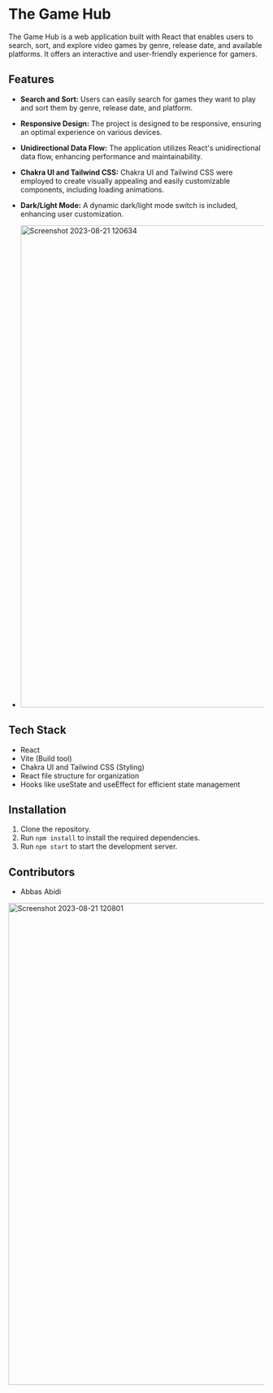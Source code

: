 # The Game Hub

The Game Hub is a web application built with React that enables users to search, sort, and explore video games by genre, release date, and available platforms. It offers an interactive and user-friendly experience for gamers.

## Features

- **Search and Sort:** Users can easily search for games they want to play and sort them by genre, release date, and platform.
- **Responsive Design:** The project is designed to be responsive, ensuring an optimal experience on various devices.
- **Unidirectional Data Flow:** The application utilizes React's unidirectional data flow, enhancing performance and maintainability.
- **Chakra UI and Tailwind CSS:** Chakra UI and Tailwind CSS were employed to create visually appealing and easily customizable components, including loading animations.
- **Dark/Light Mode:** A dynamic dark/light mode switch is included, enhancing user customization.

- <img width="949" alt="Screenshot 2023-08-21 120634" src="https://github.com/MdAbbas110/game-hub-react/assets/109078342/b2145524-68d0-4f70-9288-9727e37d43c4">

## Tech Stack

- React
- Vite (Build tool)
- Chakra UI and Tailwind CSS (Styling)
- React file structure for organization
- Hooks like useState and useEffect for efficient state management

## Installation

1. Clone the repository.
2. Run `npm install` to install the required dependencies.
3. Run `npm start` to start the development server.

## Contributors

- Abbas Abidi

<img width="949" alt="Screenshot 2023-08-21 120801" src="https://github.com/MdAbbas110/game-hub-react/assets/109078342/4c6b0cbe-d179-4503-bd2b-ffad6a74f9dd">




